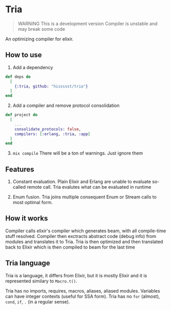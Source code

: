 # Tria

> WARNING This is a development version
> Compiler is unstable and may break some code

An optimizing compiler for elixir.

## How to use

1. Add a dependency
```elixir
def deps do
  [
    {:tria, github: "hissssst/tria"}
  ]
end
```

2. Add a compiler and remove protocol consolidation
```elixir
def project do
  [
    ...
    consolidate_protocols: false,
    compilers: [:erlang, :tria, :app]
  ]
end
```

3. `mix compile`
There will be a ton of warnings. Just ignore them

## Features

1. Constant evaluation. Plain Elixir and Erlang are unable to evaluate so-called remote call. Tria evalutes what can be evaluated in runtime

2. Enum fusion. Tria joins multiple consequent Enum or Stream calls to most optimal form.

## How it works

Compiler calls elixir's compiler which generates beam,
with all compile-time stuff resolved. Compiler then
exctracts abstract code (debug info) from modules and
translates it to Tria. Tria is then optimized and then
translated back to Elixir which is then compiled to beam
for the last time

## Tria language

Tria is a language, it differs from Elixir, but it is mostly Elixir
and it is represented similary to `Macro.t()`.

Tria has no imports, requires, macros, aliases,
aliased modules. Variables can have integer contexts (useful for SSA form).
Tria has no `for` (almost), `cond`, `if`, `.` (in a regular sense).

